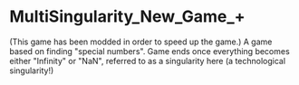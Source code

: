 # MultiSingularity_New_Game_+
(This game has been modded in order to speed up the game.) A game based on finding "special numbers". Game ends once everything becomes either "Infinity" or "NaN", referred to as a singularity here (a technological singularity!)
